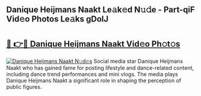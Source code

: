 ## Danique Heijmans Naakt Le𝚊k𝚎d N𝚞𝚍e - Part-qiF Vid𝚎o Photos Le𝚊ks gDolJ

# <h2><a href="http://fb00dc.evod.top/?m=Danique+Heijmans+Naakt">🔗 👉🔴 Danique Heijmans Naakt Vid𝚎o Ph𝚘t𝚘s</a></h2>

[![Danique Heijmans Naakt N𝚞d𝚎s](https://i.imgur.com/8V9OHl7.gif)](http://fb00dc.evod.top/?m=Danique+Heijmans+Naakt)
Social media star Danique Heijmans Naakt who has gained fame for posting lifestyle and dance-related content, including dance trend performances and mini vlogs. The media plays Danique Heijmans Naakt a significant role in shaping the perception of public figures. 
